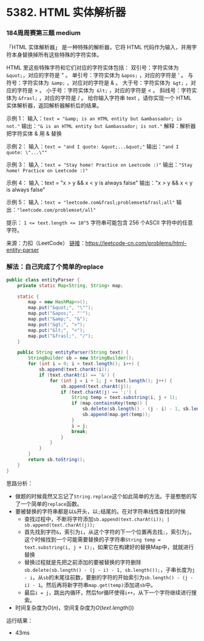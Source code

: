 # 5382. HTML 实体解析器

### 184周周赛第三题 medium

「HTML 实体解析器」 是一种特殊的解析器，它将 HTML 代码作为输入，并用字符本身替换掉所有这些特殊的字符实体。

HTML 里这些特殊字符和它们对应的字符实体包括：
双引号：字符实体为` &quot;`，对应的字符是 " 。
单引号：字符实体为 `&apos;` ，对应的字符是 ' 。
与符号：字符实体为` &amp;` ，对应对的字符是 & 。
大于号：字符实体为` &gt;` ，对应的字符是 > 。
小于号：字符实体为` &lt;` ，对应的字符是 < 。
斜线号：字符实体为 `&frasl;` ，对应的字符是 / 。
给你输入字符串 text ，请你实现一个 HTML 实体解析器，返回解析器解析后的结果。 

示例 1：
输入：`text = "&amp; is an HTML entity but &ambassador; is not."`
输出：`"& is an HTML entity but &ambassador; is not."`
解释：解析器把字符实体 &amp; 用 & 替换

示例 2：
输入：`text = "and I quote: &quot;...&quot;"`
输出：`"and I quote: \"...\""`

示例 3：
输入：`text = "Stay home! Practice on Leetcode :)"`
输出：`"Stay home! Practice on Leetcode :)"`

示例 4：
输入：text = "x &gt; y &amp;&amp; x &lt; y is always false"
输出："x > y && x < y is always false"

示例 5：
输入：`text = "leetcode.com&frasl;problemset&frasl;all"`
输出：`"leetcode.com/problemset/all"`


提示：
`1 <= text.length <= 10^5`
字符串可能包含 256 个ASCII 字符中的任意字符。

来源：力扣（LeetCode）
[链接](https://leetcode-cn.com/problems/html-entity-parser)：https://leetcode-cn.com/problems/html-entity-parser

### 解法：自己完成了个简单的replace

```java
public class entityParser {
    private static Map<String, String> map;

    static {
        map = new HashMap<>();
        map.put("&quot;", "\"");
        map.put("&apos;", "'");
        map.put("&amp;", "&");
        map.put("&gt;", ">");
        map.put("&lt;", "<");
        map.put("&frasl;", "/");
    }

    public String entityParser(String text) {
        StringBuilder sb = new StringBuilder();
        for (int i = 0; i < text.length(); i++) {
            sb.append(text.charAt(i));
            if (text.charAt(i) == '&') {
                for (int j = i + 1; j < text.length(); j++) {
                    sb.append(text.charAt(j));
                    if (text.charAt(j) == ';') {
                        String temp = text.substring(i, j + 1);
                        if (map.containsKey(temp)) {
                            sb.delete(sb.length() - (j - i) - 1, sb.length());
                            sb.append(map.get(temp));
                        }
                        i = j;
                        break;
                    }
                }
            }
        }
        return sb.toString();
    }
}
```

思路分析：

* 做题的时候竟然又忘记了`String.replace`这个如此简单的方法。于是憨憨的写了一个简单的`replace`函数。
* 要被替换的字符串都是以`&`开头，以`;`结尾的。在对字符串线性查找的时候
    * 查找过程中，不断将字符添加`sb.append(text.charAt(i)); | sb.append(text.charAt(j));`
    * 首先找到字符`&`，索引为`i`，从这个字符的下一个位置再去找`;`，索引为`j`。这个时候找到一个可能需要替换的子字符串`String temp = text.substring(i, j + 1);`，如果它在构建好的替换Map中，就就进行替换
    * 替换过程就是先把之前添加的要被替换的字符删除`sb.delete(sb.length() - (j - i) - 1, sb.length());`，子串长度为`j - i`，从`sb`的末尾往前数，要删的字符的开始索引为`sb.length() - (j - i) - 1`。然后再将新字符串`map.get(temp)`添加进`sb`中。
    * 最后`i = j`，跳出内循环，然后for循环使得`i++`，从下一个字符继续进行搜索。
* 时间复杂度为$O(n)$，空间复杂度为$O(text.length())$

运行结果：

* 43ms